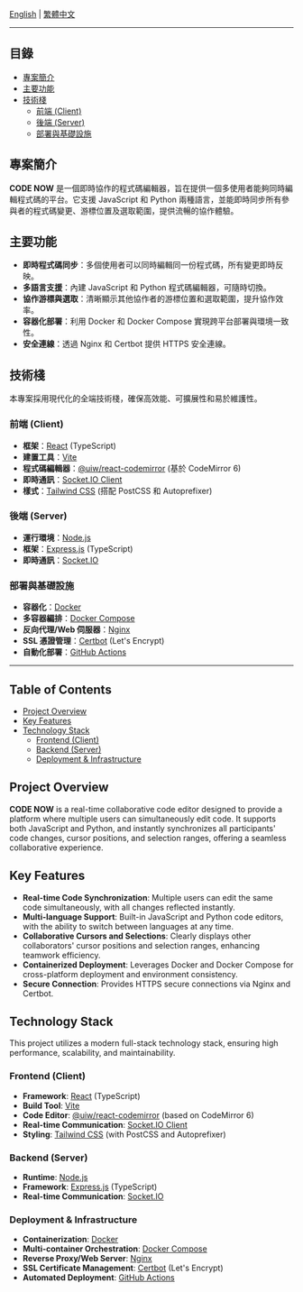[English](#english) | [繁體中文](#繁體中文)

---

<a name="繁體中文"></a>

## 目錄
*   [專案簡介](#專案簡介)
*   [主要功能](#主要功能)
*   [技術棧](#技術棧)
    *   [前端 (Client)](#前端-client)
    *   [後端 (Server)](#後端-server)
    *   [部署與基礎設施](#部署與基礎設施)

## 專案簡介

**CODE NOW** 是一個即時協作的程式碼編輯器，旨在提供一個多使用者能夠同時編輯程式碼的平台。它支援 JavaScript 和 Python 兩種語言，並能即時同步所有參與者的程式碼變更、游標位置及選取範圍，提供流暢的協作體驗。

## 主要功能

*   **即時程式碼同步**：多個使用者可以同時編輯同一份程式碼，所有變更即時反映。
*   **多語言支援**：內建 JavaScript 和 Python 程式碼編輯器，可隨時切換。
*   **協作游標與選取**：清晰顯示其他協作者的游標位置和選取範圍，提升協作效率。
*   **容器化部署**：利用 Docker 和 Docker Compose 實現跨平台部署與環境一致性。
*   **安全連線**：透過 Nginx 和 Certbot 提供 HTTPS 安全連線。

## 技術棧

本專案採用現代化的全端技術棧，確保高效能、可擴展性和易於維護性。

### 前端 (Client)

*   **框架**：[React](https://react.dev/) (TypeScript)
*   **建置工具**：[Vite](https://vitejs.dev/)
*   **程式碼編輯器**：[@uiw/react-codemirror](https://uiwjs.github.io/react-codemirror/) (基於 CodeMirror 6)
*   **即時通訊**：[Socket.IO Client](https://socket.io/docs/v4/client-api/)
*   **樣式**：[Tailwind CSS](https://tailwindcss.com/) (搭配 PostCSS 和 Autoprefixer)

### 後端 (Server)

*   **運行環境**：[Node.js](https://nodejs.org/)
*   **框架**：[Express.js](https://expressjs.com/) (TypeScript)
*   **即時通訊**：[Socket.IO](https://socket.io/docs/v4/server-api/)

### 部署與基礎設施

*   **容器化**：[Docker](https://www.docker.com/)
*   **多容器編排**：[Docker Compose](https://docs.docker.com/compose/)
*   **反向代理/Web 伺服器**：[Nginx](https://nginx.org/)
*   **SSL 憑證管理**：[Certbot](https://certbot.eff.org/) (Let's Encrypt)
*   **自動化部署**：[GitHub Actions](https://docs.github.com/en/actions)

---

<a name="english"></a>

## Table of Contents
*   [Project Overview](#project-overview)
*   [Key Features](#key-features)
*   [Technology Stack](#technology-stack)
    *   [Frontend (Client)](#frontend-client)
    *   [Backend (Server)](#backend-server)
    *   [Deployment & Infrastructure](#deployment--infrastructure)

## Project Overview

**CODE NOW** is a real-time collaborative code editor designed to provide a platform where multiple users can simultaneously edit code. It supports both JavaScript and Python, and instantly synchronizes all participants' code changes, cursor positions, and selection ranges, offering a seamless collaborative experience.

## Key Features

*   **Real-time Code Synchronization**: Multiple users can edit the same code simultaneously, with all changes reflected instantly.
*   **Multi-language Support**: Built-in JavaScript and Python code editors, with the ability to switch between languages at any time.
*   **Collaborative Cursors and Selections**: Clearly displays other collaborators' cursor positions and selection ranges, enhancing teamwork efficiency.
*   **Containerized Deployment**: Leverages Docker and Docker Compose for cross-platform deployment and environment consistency.
*   **Secure Connection**: Provides HTTPS secure connections via Nginx and Certbot.

## Technology Stack

This project utilizes a modern full-stack technology stack, ensuring high performance, scalability, and maintainability.

### Frontend (Client)

*   **Framework**: [React](https://react.dev/) (TypeScript)
*   **Build Tool**: [Vite](https://vitejs.dev/)
*   **Code Editor**: [@uiw/react-codemirror](https://uiwjs.github.io/react-codemirror/) (based on CodeMirror 6)
*   **Real-time Communication**: [Socket.IO Client](https://socket.io/docs/v4/client-api/)
*   **Styling**: [Tailwind CSS](https://tailwindcss.com/) (with PostCSS and Autoprefixer)

### Backend (Server)

*   **Runtime**: [Node.js](https://nodejs.org/)
*   **Framework**: [Express.js](https://expressjs.com/) (TypeScript)
*   **Real-time Communication**: [Socket.IO](https://socket.io/docs/v4/server-api/)

### Deployment & Infrastructure

*   **Containerization**: [Docker](https://www.docker.com/)
*   **Multi-container Orchestration**: [Docker Compose](https://docs.docker.com/compose/)
*   **Reverse Proxy/Web Server**: [Nginx](https://nginx.org/)
*   **SSL Certificate Management**: [Certbot](https://certbot.eff.org/) (Let's Encrypt)
*   **Automated Deployment**: [GitHub Actions](https://docs.github.com/en/actions)
